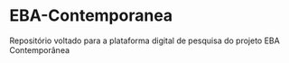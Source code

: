 # EBA-Contemporanea
Repositório voltado para a plataforma digital de pesquisa do projeto EBA Contemporânea
